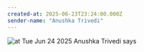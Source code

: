 ```yaml
---
created-at: 2025-06-23T23:24:00.000Z
sender-name: "Anushka Trivedi"
---
```


![at Tue Jun 24 2025 Anushka Trivedi says](./messages/images/IMG-20250624-WA0000.jpg)

